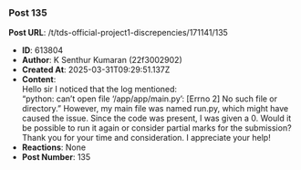 ### Post 135
**Post URL**: /t/tds-official-project1-discrepencies/171141/135
- **ID**: 613804
- **Author**: K Senthur Kumaran  (22f3002902)
- **Created At**: 2025-03-31T09:29:51.137Z
- **Content**:  
  Hello sir
I noticed that the log mentioned:<br>
“python: can’t open file ‘/app/app/main.py’: [Errno 2] No such file or directory.”
However, my main file was named run.py, which might have caused the issue. Since the code was present, I was given a 0. Would it be possible to run it again or consider partial marks for the submission?
Thank you for your time and consideration. I appreciate your help!
- **Reactions**: None
- **Post Number**: 135

